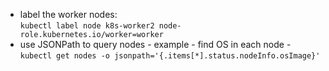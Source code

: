 - label the worker nodes:   
`kubectl label node k8s-worker2 node-role.kubernetes.io/worker=worker`
- use JSONPath to query nodes - example - find OS in each node -  
`kubectl get nodes -o jsonpath='{.items[*].status.nodeInfo.osImage}'`
